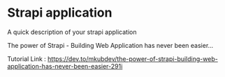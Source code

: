 # Strapi application

A quick description of your strapi application

The power of Strapi - Building Web Application has never been easier...

Tutorial Link : https://dev.to/mkubdev/the-power-of-strapi-building-web-application-has-never-been-easier-291i
